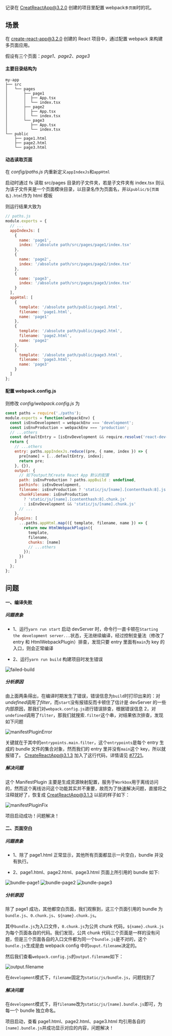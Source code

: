 [title]: #(在CRA@3.2.0中配置webpack多页面踩坑)
[tag]: #(webpack,多页面,CreatReactApp)
[preview]: #(start)

记录在 CreatReactApp@3.2.0 创建的项目里配置 webpack`多页面`时的坑。

[preview]: #(end)

## 场景

在 create-react-app@3.2.0 创建的 React 项目中，通过配置 webpack 来构建多页面应用。

假设有三个页面：_page1_、_page2_、_page3_

#### 主要目录结构为

```
my-app
├── src
│   └── pages
│       ├── page1
│       │  ├── App.tsx
│       │  └── index.tsx
│       ├── page2
│       │  ├── App.tsx
│       │  └── index.tsx
│       └── page3
│          ├── App.tsx
│          └── index.tsx
└── public
    ├── page1.html
    ├── page2.html
    └── page3.html
```

#### 动态读取页面

在 _config/paths.js_ 内重新定义`appIndexJs`和`appHtml`

启动时通过 fs 读取 src/pages 目录的子文件夹，若是子文件夹有 index.tsx 则认为该子文件夹是一个页面模块目录，以目录名作为页面名，并以`public/${页面名}.html`作为 html 模板

则运行结果大致为

```js
// paths.js
module.exports = {
  // ...
  appIndexJs: [
    {
      name: 'page1',
      index: '/absolute path/src/pages/page1/index.tsx'
    },
    {
      name: 'page2',
      index: '/absolute path/src/pages/page2/index.tsx'
    },
    {
      name: 'page3',
      index: '/absolute path/src/pages/page3/index.tsx'
    }
  ],
  appHtml: [
    {
      template: '/absolute path/public/page1.html',
      filename: 'page1.html',
      name: 'page1'
    },
    {
      template: '/absolute path/public/page2.html',
      filename: 'page2.html',
      name: 'page2'
    },
    {
      template: '/absolute path/public/page3.html',
      filename: 'page3.html',
      name: 'page3'
    }
  ]
};
```

#### 配置 webpack.config.js

则修改 _config/webpack.config.js_ 为

```js
const paths = require('./paths');
module.exports = function(webpackEnv) {
  const isEnvDevelopment = webpackEnv === 'development';
  const isEnvProduction = webpackEnv === 'production';
  // ...others
  const defaultEntry = [isEnvDevelopment && require.resolve('react-dev-utils/webpackHotDevClient')].filter(Boolean);
  return {
    // ...others
    entry: paths.appIndexJs.reduce((pre, { name, index }) => {
      pre[name] = [...defaultEntry, index];
      return pre;
    }, {}),
    output: {
      // 如下output为Create React App 默认的配置
      path: isEnvProduction ? paths.appBuild : undefined,
      pathinfo: isEnvDevelopment,
      filename: isEnvProduction ? 'static/js/[name].[contenthash:8].js' : isEnvDevelopment && 'static/js/bundle.js',
      chunkFilename: isEnvProduction
        ? 'static/js/[name].[contenthash:8].chunk.js'
        : isEnvDevelopment && 'static/js/[name].chunk.js'
      // ...
    },
    plugins: [
      ...paths.appHtml.map(({ template, filename, name }) => {
        return new HtmlWebpackPlugin({
          template,
          filename,
          chunks: [name]
          // ...others
        });
      })
    ]
  };
};
```

## 问题

#### 一、编译失败

##### 问题表象

- 1、运行`yarn run start` 启动 devServer 时，命令行一直卡顿在`Starting the development server...`状态，无法继续编译，经过控制变量法（修改了 entry 和 HtmlWebpackPlugin）排查，发现只要 entry 里面有`main`为 key 的入口，则会正常编译

- 2、运行`yarn run build` 构建项目时发生错误

![failed-build](img/failed-build.png)

##### 分析原因

由上面两条得出，在编译时期发生了错误，错误信息为`build`时打印出来的：对*undefined*调用了*filter*，而`start`没有报错反而卡顿住了估计是 devServer 的一些内部原因，那我们对`webpack.config.js`进行错误排查，根据错误信息 2，对`undefined`调用了`filter`，那我们就搜索`.filter`这个串，对结果依次排查，发现如下问题

![manifestPluginError](img/manifestPluginError.png)

关键就在于其中的`entrypoints.main.filter`，这个`entrypoints`是每个 entry 生成的 bundle 文件的集合对象，然而我们的 entry 里并没有`main`这个 key，所以就报错了。 CreateReactApp@3.1.3 加入了这行代码，详情请见 [#7721](https://github.com/facebook/create-react-app/pull/7721)。

##### 解决问题

这个 ManifestPlugin 主要是生成资源映射配置，服务于`Workbox`用于离线访问的，然而这个离线访问这个功能其实并不重要，故而为了快速解决问题，直接将之注释就好了，恢复成 CreatReactApp@3.1.3 以前的样子如下：

![manifestPluginFix](img/manifestPluginFix.png)

项目启动成功！问题解决！

#### 二、页面空白

##### 问题表象

- 1、除了 page1.html 正常显示，其他所有页面都显示一片空白，bundle 并没有执行。

- 2、page1.html、page2.html、page3.html 页面上所引用的 bundle 如下:

![bundle-page1](img/bundle-page1.png) ![bundle-page2](img/bundle-page2.png) ![bundle-page3](img/bundle-page3.png)

##### 分析原因

除了 page1 成功，其他都空白页面，我们观察到，这三个页面引用的 bundle 为`bundle.js`、`0.chunk.js`、`${name}.chunk.js`。

其中`bundle.js`为入口文件，`0.chunk.js`为公共 chunk 代码，`${name}.chunk.js`为每个页面各自的代码。我们发现，公共 chunk 代码三个页面是一样的没有问题，但是三个页面各自的入口文件都为同一个`bundle.js`是不对的，这个`bundle.js`生成是由 webpack config 中的`ouput.filename`决定的。

然后我们查看`webpack.config.js`的`output.filename`如下：

![output.filename](img/output.filename.png)

在`development`模式下，`filename`固定为`static/js/bundle.js`，问题找到了

##### 解决问题

在`development`模式下，将`filename`改为`static/js/[name].bundle.js`即可，为每一个 bundle 独立命名。

项目启动，查看 page1.html、page2.html、page3.html 均引用各自的`[name].bundle.js`并成功显示对应的内容，问题解决！
